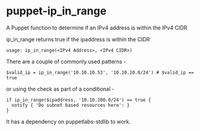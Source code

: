 puppet-ip_in_range
==================

A Puppet function to determine if an IPv4 address is within the IPv4 CIDR

ip_in_range returns true if the ipaddress is within the CIDR

    usage: ip_in_range(<IPv4 Address>, <IPv4 CIDR>)

There are a couple of commonly used patterns -

    $valid_ip = ip_in_range('10.10.10.53', '10.10.10.0/24') # $valid_ip == true

or using the check as part of a conditional -

    if ip_in_range($ipaddress, '10.10.200.0/24') == true {
      notify { 'Do subnet based resources here': }
    }

It has a dependency on puppetlabs-stdlib to work.
